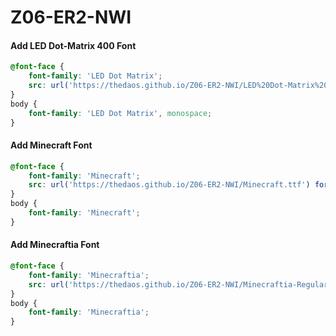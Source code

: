 # Z06-ER2-NWI

#### Add LED Dot-Matrix 400 Font
```css
@font-face {
    font-family: 'LED Dot Matrix';
    src: url('https://thedaos.github.io/Z06-ER2-NWI/LED%20Dot-Matrix%20400.ttf') format('truetype');
}
body {
    font-family: 'LED Dot Matrix', monospace;
}
```

#### Add Minecraft Font
```css
@font-face {
    font-family: 'Minecraft';
    src: url('https://thedaos.github.io/Z06-ER2-NWI/Minecraft.ttf') format('truetype');
}
body {
    font-family: 'Minecraft';
}
```

#### Add Minecraftia Font
```css        
@font-face {
    font-family: 'Minecraftia';
    src: url('https://thedaos.github.io/Z06-ER2-NWI/Minecraftia-Regular.ttf') format('truetype');
}
body {
    font-family: 'Minecraftia';
}
```
